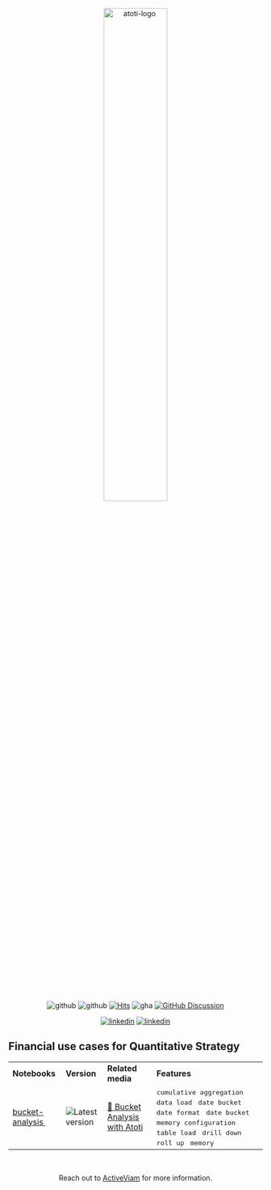 <p align="center">
  <picture>
    <source media="(prefers-color-scheme: dark)" srcset="https://data.atoti.io/notebooks/banners/Atoti_Logo_White-01.svg">
    <source media="(prefers-color-scheme: light)" srcset="https://data.atoti.io/notebooks/banners/Atoti_Logo_Purple-01.svg">
    <img alt="atoti-logo" width="50%">
  </picture>
</p>

<p align="center">
  <img src="https://img.shields.io/github/v/release/atoti/atoti" alt="github">
  <img src="https://img.shields.io/pypi/dm/atoti" alt="github">
  <a href="https://hits.seeyoufarm.com"><img src="https://hits.seeyoufarm.com/api/count/incr/badge.svg?url=https%3A%2F%2Fgithub.com%2Fatoti%2Fatoti&count_bg=%2379C83D&title_bg=%23555555&icon=&icon_color=%23E7E7E7&title=daily%2Ftotal+visits&edge_flat=false" alt="Hits"></a>
  <img src="https://github.com/atoti/atoti/actions/workflows/test.yaml/badge.svg" alt="gha">
  <a href="https://github.com/atoti/atoti/discussions"><img src="https://img.shields.io/github/discussions/atoti/atoti" alt="GitHub Discussion"></a>
</p> 

<p align="center">
  <a href="https://www.linkedin.com/showcase/atoti/"><img src="https://img.shields.io/badge/linkedin-%230077B5.svg?style=for-the-badge&logo=linkedin&logoColor=white" alt="linkedin"></a>
  <a href="https://mobile.x.com/atoti_io"><img src="https://img.shields.io/badge/X-%23000000.svg?style=for-the-badge&logo=X&logoColor=white" alt="linkedin"></a>
</p>

## Financial use cases for Quantitative Strategy 

<table>



<tr>
    <td><b>Notebooks</b></td>
    <td><b>Version</b></td>
    <td><b>Related media</b></td>
    <td><b>Features</b></td>
</tr>
<tr>
<td rowspan="1"><a href="./bucket-analysis/main.ipynb">bucket-analysis&nbsp;</a></td><td rowspan="1"><img src="https://img.shields.io/badge/0.9.1-1C900C" alt="Latest version" /></td>
<td><a href="nan?utm_source=github">📰&nbsp;Bucket Analysis with Atoti</a></td><td rowspan="1"><kbd>cumulative aggregation</kbd>&nbsp;<kbd> data load</kbd>&nbsp;<kbd> date bucket</kbd>&nbsp;<kbd> date format</kbd>&nbsp;<kbd> date bucket</kbd>&nbsp;<kbd> memory configuration</kbd>&nbsp;<kbd> table load</kbd>&nbsp;<kbd> drill down</kbd>&nbsp;<kbd> roll up</kbd>&nbsp;<kbd> memory</kbd>&nbsp;</td>
</tr>
</table>


<br/>
<p align="center">
  Reach out to <a href="https://activeviam.com/contact-us/?utm_source=github&utm_medium=atoti">ActiveViam</a> for more information.
</p>
